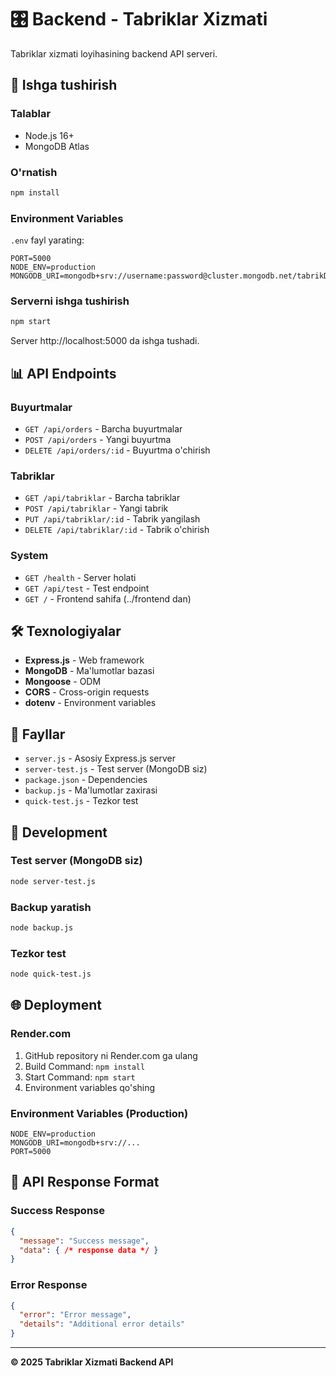 # 🎛️ Backend - Tabriklar Xizmati

Tabriklar xizmati loyihasining backend API serveri.

## 🚀 Ishga tushirish

### Talablar
- Node.js 16+
- MongoDB Atlas

### O'rnatish
```bash
npm install
```

### Environment Variables
`.env` fayl yarating:
```env
PORT=5000
NODE_ENV=production
MONGODB_URI=mongodb+srv://username:password@cluster.mongodb.net/tabrikDB
```

### Serverni ishga tushirish
```bash
npm start
```

Server http://localhost:5000 da ishga tushadi.

## 📊 API Endpoints

### Buyurtmalar
- `GET /api/orders` - Barcha buyurtmalar
- `POST /api/orders` - Yangi buyurtma
- `DELETE /api/orders/:id` - Buyurtma o'chirish

### Tabriklar  
- `GET /api/tabriklar` - Barcha tabriklar
- `POST /api/tabriklar` - Yangi tabrik
- `PUT /api/tabriklar/:id` - Tabrik yangilash
- `DELETE /api/tabriklar/:id` - Tabrik o'chirish

### System
- `GET /health` - Server holati
- `GET /api/test` - Test endpoint
- `GET /` - Frontend sahifa (../frontend dan)

## 🛠️ Texnologiyalar

- **Express.js** - Web framework
- **MongoDB** - Ma'lumotlar bazasi
- **Mongoose** - ODM
- **CORS** - Cross-origin requests
- **dotenv** - Environment variables

## 📂 Fayllar

- `server.js` - Asosiy Express.js server
- `server-test.js` - Test server (MongoDB siz)
- `package.json` - Dependencies
- `backup.js` - Ma'lumotlar zaxirasi
- `quick-test.js` - Tezkor test

## 🔧 Development

### Test server (MongoDB siz)
```bash
node server-test.js
```

### Backup yaratish
```bash
node backup.js
```

### Tezkor test
```bash
node quick-test.js
```

## 🌐 Deployment

### Render.com
1. GitHub repository ni Render.com ga ulang
2. Build Command: `npm install`
3. Start Command: `npm start`
4. Environment variables qo'shing

### Environment Variables (Production)
```env
NODE_ENV=production
MONGODB_URI=mongodb+srv://...
PORT=5000
```

## 📝 API Response Format

### Success Response
```json
{
  "message": "Success message",
  "data": { /* response data */ }
}
```

### Error Response
```json
{
  "error": "Error message",
  "details": "Additional error details"
}
```

---
**© 2025 Tabriklar Xizmati Backend API**